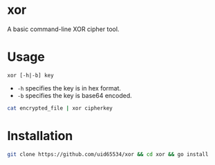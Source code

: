 # xor

A basic command-line XOR cipher tool.

# Usage

`xor [-h|-b] key`

- `-h` specifies the key is in hex format.
- `-b` specifies the key is base64 encoded.

```sh
cat encrypted_file | xor cipherkey
```

# Installation

```sh
git clone https://github.com/uid65534/xor && cd xor && go install
```

